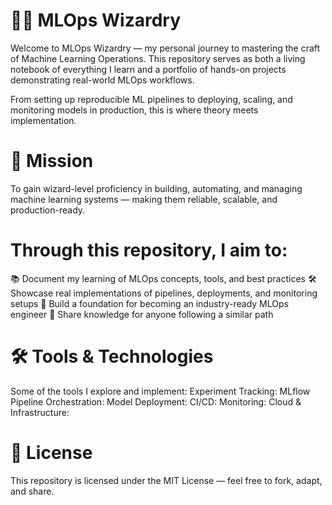 # 🧙‍♂️ MLOps Wizardry
Welcome to MLOps Wizardry — my personal journey to mastering the craft of Machine Learning Operations.
This repository serves as both a living notebook of everything I learn and a portfolio of hands-on projects demonstrating real-world MLOps workflows.

From setting up reproducible ML pipelines to deploying, scaling, and monitoring models in production, this is where theory meets implementation.

# 🎯 Mission
To gain wizard-level proficiency in building, automating, and managing machine learning systems — making them reliable, scalable, and production-ready.

# Through this repository, I aim to:
📚 Document my learning of MLOps concepts, tools, and best practices
🛠 Showcase real implementations of pipelines, deployments, and monitoring setups
🚀 Build a foundation for becoming an industry-ready MLOps engineer
🤝 Share knowledge for anyone following a similar path

# 🛠 Tools & Technologies
Some of the tools I explore and implement:
Experiment Tracking: MLflow
Pipeline Orchestration:
Model Deployment:
CI/CD:
Monitoring:
Cloud & Infrastructure:

# 📜 License
This repository is licensed under the MIT License — feel free to fork, adapt, and share.
